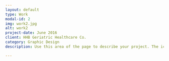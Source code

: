 ```yaml
---
layout: default
type: Work
modal-id: 2
img: work2.jpg
alt: work2
project-date: June 2016
client: HHB Geriatric Healthcare Co.
category: Graphic Design
description: Use this area of the page to describe your project. The icon above is part of a free icon set by <a href="https://sellfy.com/p/8Q9P/jV3VZ/">Flat Icons</a>. On their website, you can download their free set with 16 icons, or you can purchase the entire set with 146 icons for only $12!

---
```


